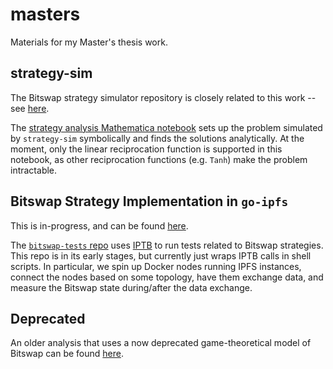 # masters

Materials for my Master's thesis work.

## strategy-sim

The Bitswap strategy simulator repository is closely related to this work -- see
[here](https://github.com/dgrisham/strategy-sim).

The [strategy analysis Mathematica notebook](./strategy-analysis.nb) sets up the
problem simulated by `strategy-sim` symbolically and finds the solutions
analytically. At the moment, only the linear reciprocation function is supported
in this notebook, as other reciprocation functions (e.g. `Tanh`) make the
problem intractable.

## Bitswap Strategy Implementation in `go-ipfs`

This is in-progress, and can be found
[here](https://github.com/ipfs/go-ipfs/pull/3982).

The [`bitswap-tests` repo](https://github.com/dgrisham/bitswap-tests) uses
[IPTB](https://github.com/ipfs/iptb) to run tests related to Bitswap strategies.
This repo is in its early stages, but currently just wraps IPTB calls in shell
scripts. In particular, we spin up Docker nodes running IPFS instances, connect
the nodes based on some topology, have them exchange data, and measure the
Bitswap state during/after the data exchange.

## Deprecated

An older analysis that uses a now deprecated game-theoretical model of Bitswap
can be found [here](./deprecated/analysis/).
